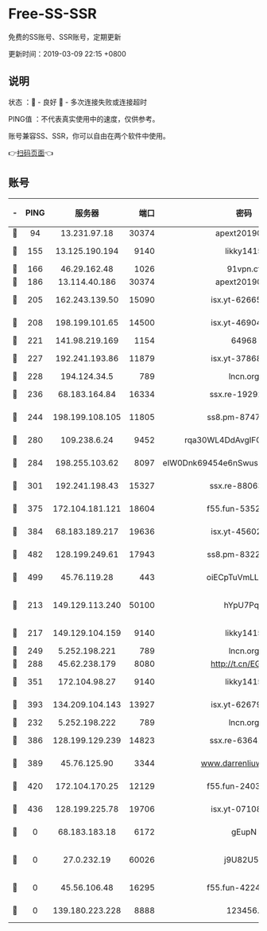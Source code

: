 # Free-SS-SSR

免费的SS账号、SSR账号，定期更新

更新时间：2019-03-09 22:15 +0800

## 说明

状态     ：🙂 - 良好 🙁 - 多次连接失败或连接超时

PING值   ：不代表真实使用中的速度，仅供参考。

账号兼容SS、SSR，你可以自由在两个软件中使用。

👉[扫码页面](https://liesauer.github.io/Free-SS-SSR/)👈

## 账号

|-|PING|服务器|端口|密码|加密方式|区域|
|:----:|:----:|:-----:|-----:|:----:|:----:|:----:|
|🙂|94|13.231.97.18|30374|apext2019006|chacha20|JP|
|🙂|155|13.125.190.194|9140|likky1415|aes-256-cfb|KR|
|🙂|166|46.29.162.48|1026|91vpn.cf|rc4-md5|RU|
|🙂|186|13.114.40.186|30374|apext2019006|chacha20|JP|
|🙂|205|162.243.139.50|15090|isx.yt-62665440|aes-256-cfb|US|
|🙂|208|198.199.101.65|14500|isx.yt-46904516|aes-256-cfb|US|
|🙂|221|141.98.219.169|1154|64968|chacha20|US|
|🙂|227|192.241.193.86|11879|isx.yt-37868942|aes-256-cfb|US|
|🙂|228|194.124.34.5|789|lncn.org|rc4|JP|
|🙂|236|68.183.164.84|16334|ssx.re-19292784|aes-256-cfb|US|
|🙂|244|198.199.108.105|11805|ss8.pm-87479488|aes-256-cfb|US|
|🙂|280|109.238.6.24|9452|rqa30WL4DdAvgIFG6Fs3znzTa|aes-256-cfb|FR|
|🙂|284|198.255.103.62|8097|eIW0Dnk69454e6nSwuspv9DmS201tQ0D|aes-256-cfb|US|
|🙂|301|192.241.198.43|15327|ssx.re-88063170|aes-256-cfb|US|
|🙂|375|172.104.181.121|18604|f55.fun-53524229|aes-256-cfb|SG|
|🙂|384|68.183.189.217|19636|isx.yt-45602835|aes-256-cfb|SG|
|🙂|482|128.199.249.61|17943|ss8.pm-83224449|aes-256-cfb|SG|
|🙂|499|45.76.119.28|443|oiECpTuVmLLxk4Ts|aes-256-cfb|AU|
|🙂|213|149.129.113.240|50100|hYpU7PqP|chacha20-ietf-poly1305|CN|
|🙂|217|149.129.104.159|9140|likky1415|aes-256-cfb|HK|
|🙂|249|5.252.198.221|789|lncn.org|rc4|JP|
|🙂|288|45.62.238.179|8080|http://t.cn/EGJIyrl|rc4-md5|CA|
|🙂|351|172.104.98.27|9140|likky1415|aes-256-cfb|JP|
|🙂|393|134.209.104.143|13927|isx.yt-62679533|aes-256-cfb|SG|
|🙁|232|5.252.198.222|789|lncn.org|rc4|JP|
|🙁|386|128.199.129.239|14823|ssx.re-63641713|aes-256-cfb|SG|
|🙁|389|45.76.125.90|3344|www.darrenliuwei.com|aes-256-cfb|AU|
|🙁|420|172.104.170.25|12129|f55.fun-24030753|aes-256-cfb|SG|
|🙁|436|128.199.225.78|19706|isx.yt-07108179|aes-256-cfb|SG|
|🙁|0|68.183.183.18|6172|gEupN|aes-256-cfb|SG|
|🙁|0|27.0.232.19|60026|j9U82U53|xchacha20-ietf-poly1305|HK|
|🙁|0|45.56.106.48|16295|f55.fun-42240509|aes-256-cfb|US|
|🙁|0|139.180.223.228|8888|123456..|aes-256-cfb|JP|
